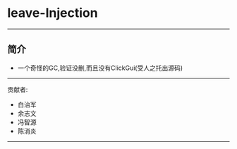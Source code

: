 # leave-Injection
---
## 简介
- 一个奇怪的GC,验证没删,而且没有ClickGui(受人之托出源码)
---
贡献者: 
- 白治军
- 余志文
- 冯智源
- 陈消炎
---